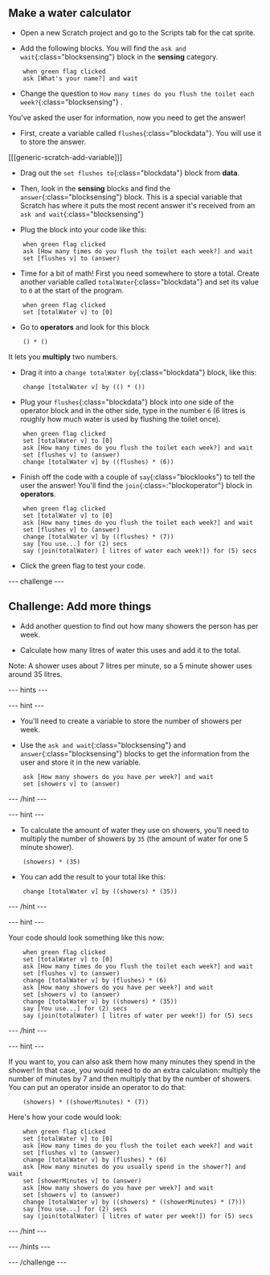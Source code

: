 ## Make a water calculator

+ Open a new Scratch project and go to the Scripts tab for the cat sprite.

+ Add the following blocks. You will find the `ask and wait`{:class="blocksensing"} block in the **sensing** category.

```blocks
    when green flag clicked
    ask [What's your name?] and wait
```

+ Change the question to `How many times do you flush the toilet each week?`{:class="blocksensing"} .

You've asked the user for information, now you need to get the answer! 

+ First, create a variable called `flushes`{:class="blockdata"}. You will use it to store the answer.

[[[generic-scratch-add-variable]]]

+ Drag out the `set flushes to`{:class="blockdata"} block from **data**.

+ Then, look in the **sensing** blocks and find the `answer`{:class="blocksensing"} block. This is a special variable that Scratch has where it puts the most recent answer it's received from an `ask and wait`{:class="blocksensing"}

+ Plug the block into your code like this:

```blocks
    when green flag clicked
    ask [How many times do you flush the toilet each week?] and wait
    set [flushes v] to (answer)
```

+ Time for a bit of math! First you need somewhere to store a total. Create another variable called `totalWater`{:class="blockdata"} and set its value to `0` at the start of the program.

```blocks
    when green flag clicked
    set [totalWater v] to [0]
```

+ Go to **operators** and look for this block

```blocks
    () * ()
```

It lets you **multiply** two numbers.

+ Drag it into a `change totalWater by`{:class="blockdata"} block, like this:

```blocks
    change [totalWater v] by (() * ())
```

+ Plug your `flushes`{:class="blockdata"} block into one side of the operator block and in the other side, type in the number `6` (6 litres is roughly how much water is used by flushing the toilet once).

```blocks
    when green flag clicked
    set [totalWater v] to [0]
    ask [How many times do you flush the toilet each week?] and wait
    set [flushes v] to (answer)
    change [totalWater v] by ((flushes) * (6))
```

+ Finish off the code with a couple of `say`{:class="blocklooks"} to tell the user the answer! You'll find the `join`{:class=:"blockoperator"} block in **operators**.

```blocks
    when green flag clicked
    set [totalWater v] to [0]
    ask [How many times do you flush the toilet each week?] and wait
    set [flushes v] to (answer)
    change [totalWater v] by ((flushes) * (7))
    say [You use...] for (2) secs
    say (join(totalWater) [ litres of water each week!]) for (5) secs
```

+ Click the green flag to test your code.

--- challenge ---

## Challenge: Add more things

+ Add another question to find out how many showers the person has per week.

+ Calculate how many litres of water this uses and add it to the total. 

Note: A shower uses about 7 litres per minute, so a 5 minute shower uses around 35 litres.

--- hints ---

--- hint ---

+ You'll need to create a variable to store the number of showers per week. 

+ Use the `ask and wait`{:class="blocksensing"} and `answer`{:class="blocksensing"} blocks to get the information from the user and store it in the new variable.

```blocks
    ask [How many showers do you have per week?] and wait
    set [showers v] to (answer)
```

--- /hint ---

--- hint ---

+ To calculate the amount of water they use on showers, you'll need to multiply the number of showers by `35` (the amount of water for one 5 minute shower).

```blocks
    (showers) * (35)
```

+ You can add the result to your total like this:

```blocks
    change [totalWater v] by ((showers) * (35))
```

--- /hint ---

--- hint ---

Your code should look something like this now:

```blocks
    when green flag clicked
    set [totalWater v] to [0]
    ask [How many times do you flush the toilet each week?] and wait
    set [flushes v] to (answer)
    change [totalWater v] by (flushes) * (6)
    ask [How many showers do you have per week?] and wait
    set [showers v] to (answer)
    change [totalWater v] by ((showers) * (35))
    say [You use...] for (2) secs
    say (join(totalWater) [ litres of water per week!]) for (5) secs
```

--- /hint ---

--- hint ---

If you want to, you can also ask them how many minutes they spend in the shower! In that case, you would need to do an extra calculation: multiply the number of minutes by 7 and then multiply that by the number of showers. You can put an operator inside an operator to do that:

```blocks
    (showers) * ((showerMinutes) * (7))
```

Here's how your code would look:

```blocks
    when green flag clicked
    set [totalWater v] to [0]
    ask [How many times do you flush the toilet each week?] and wait
    set [flushes v] to (answer)
    change [totalWater v] by (flushes) * (6)
    ask [How many minutes do you usually spend in the shower?] and wait
    set [showerMinutes v] to (answer)
    ask [How many showers do you have per week?] and wait
    set [showers v] to (answer)
    change [totalWater v] by ((showers) * ((showerMinutes) * (7)))
    say [You use...] for (2) secs
    say (join(totalWater) [ litres of water per week!]) for (5) secs
```
--- /hint ---

--- /hints ---

--- /challenge ---